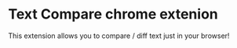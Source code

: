 # Text Compare chrome extenion

This extension allows you to compare / diff text just in your browser!
